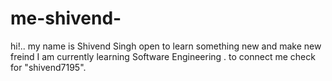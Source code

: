 # me-shivend-
hi!.. my name is Shivend Singh
open to learn something new and make new freind
I am currently learning Software Engineering .
to connect me check for "shivend7195".
